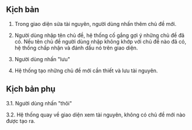## Kịch bản ##
1. Trong giao diện sửa tài nguyên, người dùng nhấn thêm chủ đề mới.

2. Người dùng nhập tên chủ đề, hệ thống cố gắng gợi ý những chủ đề đã có. Nếu tên chủ đề người dùng nhập không khớp với chủ đề nào đã có, hệ thống chấp nhận và đánh dấu nó trên giao diện.

3. Người dùng nhấn "lưu"

4. Hệ thống tạo những chủ đề mới cần thiết và lưu tài nguyên.

## Kịch bản phụ ##

3.1. Người dùng nhấn "thôi"

3.2. Hệ thống quay về giao diện xem tài nguyên, không có chủ đề mới nào được tạo ra.